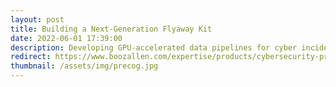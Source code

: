 ```yaml
---
layout: post
title: Building a Next-Generation Flyaway Kit
date: 2022-06-01 17:39:00
description: Developing GPU-accelerated data pipelines for cyber incident response missions.
redirect: https://www.boozallen.com/expertise/products/cybersecurity-products/cyber-precog-incident-response-threat-hunting.html
thumbnail: /assets/img/precog.jpg
---
```

